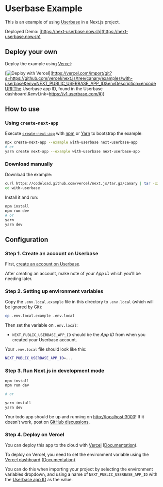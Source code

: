 # Userbase Example

This is an example of using [Userbase](https://userbase.com) in a Next.js project.

Deployed Demo: [https://next-userbase.now.sh](https://next-userbase.now.sh)

## Deploy your own

Deploy the example using [Vercel](https://vercel.com):

[![Deploy with Vercel](https://vercel.com/button)](https://vercel.com/import/git?s=https://github.com/vercel/next.js/tree/canary/examples/with-userbase&env=NEXT_PUBLIC_USERBASE_APP_ID&envDescription=encodeURI(The Userbase app ID, found in the Userbase dashboard.&envLink=https://v1.userbase.com/#))

## How to use

### Using `create-next-app`

Execute [`create-next-app`](https://github.com/vercel/next.js/tree/canary/packages/create-next-app) with [npm](https://docs.npmjs.com/cli/init) or [Yarn](https://yarnpkg.com/lang/en/docs/cli/create/) to bootstrap the example:

```bash
npx create-next-app --example with-userbase next-userbase-app
# or
yarn create next-app --example with-userbase next-userbase-app
```

### Download manually

Download the example:

```bash
curl https://codeload.github.com/vercel/next.js/tar.gz/canary | tar -xz --strip=2 next.js-canary/examples/with-userbase
cd with-userbase
```

Install it and run:

```bash
npm install
npm run dev
# or
yarn
yarn dev
```

## Configuration

### Step 1. Create an account on Userbase

First, [create an account on Userbase](https://userbase.com).

After creating an account, make note of your _App ID_ which you'll be needing later.

### Step 2. Setting up environment variables

Copy the `.env.local.example` file in this directory to `.env.local` (which will be ignored by Git):

```bash
cp .env.local.example .env.local
```

Then set the variable on `.env.local`:

- `NEXT_PUBLIC_USERBASE_APP_ID` should be the _App ID_ from when you created your Userbase account.

Your `.env.local` file should look like this:

```bash
NEXT_PUBLIC_USERBASE_APP_ID=...
```

### Step 3. Run Next.js in development mode

```bash
npm install
npm run dev

# or

yarn install
yarn dev
```

Your todo app should be up and running on [http://localhost:3000](http://localhost:3000)! If it doesn't work, post on [GitHub discussions](https://github.com/vercel/next.js/discussions).

### Step 4. Deploy on Vercel

You can deploy this app to the cloud with [Vercel](https://vercel.com/import?filter=next.js&utm_source=github&utm_medium=readme&utm_campaign=next-example) ([Documentation](https://nextjs.org/docs/deployment)).

To deploy on Vercel, you need to set the environment variable using the [Vercel dashboard](https://vercel.com/dashboard) ([Documentation](https://vercel.com/docs/v2/build-step#environment-variables)).

You can do this when importing your project by selecting the environment variables dropdown, and using a name of `NEXT_PUBLIC_USERBASE_APP_ID` with the [Userbase app ID](https://v1.userbase.com/#) as the value.
